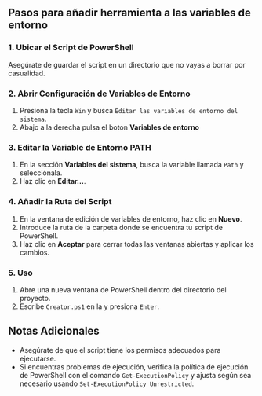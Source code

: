 ## Pasos para añadir herramienta a las variables de entorno

### 1. Ubicar el Script de PowerShell

Asegúrate de guardar el script en un directorio que no vayas a borrar por casualidad.

### 2. Abrir Configuración de Variables de Entorno

1. Presiona la tecla `Win` y busca `Editar las variables de entorno del sistema`.
2. Abajo a la derecha pulsa el boton **Variables de entorno** 

### 3. Editar la Variable de Entorno PATH

1. En la sección **Variables del sistema**, busca la variable llamada `Path` y selecciónala.
2. Haz clic en **Editar...**.

### 4. Añadir la Ruta del Script

1. En la ventana de edición de variables de entorno, haz clic en **Nuevo**.
2. Introduce la ruta de la carpeta donde se encuentra tu script de PowerShell.
3. Haz clic en **Aceptar** para cerrar todas las ventanas abiertas y aplicar los cambios.

### 5. Uso

1. Abre una nueva ventana de PowerShell dentro del directorio del proyecto.
2. Escribe `Creator.ps1` en la y presiona `Enter`.


## Notas Adicionales

- Asegúrate de que el script tiene los permisos adecuados para ejecutarse.
- Si encuentras problemas de ejecución, verifica la política de ejecución de PowerShell con el comando `Get-ExecutionPolicy` y ajusta según sea necesario usando `Set-ExecutionPolicy Unrestricted`.


